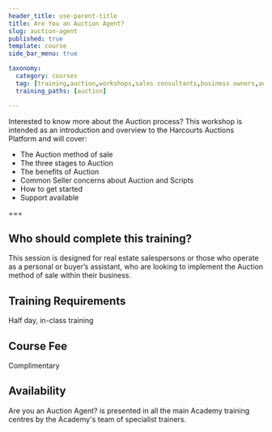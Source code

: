 ```yaml
---
header_title: use-parent-title
title: Are You an Auction Agent?
slug: auction-agent
published: true
template: course
side_bar_menu: true

taxonomy:
  category: courses
  tag: [training,auction,workshops,sales consultants,business owners,auctioneer,managers]
  training_paths: [auction]

---
```


Interested to know more about the Auction process? This workshop is intended as an introduction and overview to the Harcourts Auctions Platform and will cover:
- The Auction method of sale
- The three stages to Auction
- The benefits of Auction
- Common Seller concerns about Auction and Scripts
- How to get started
- Support available

===

## Who should complete this training?
This session is designed for real estate salespersons or those who operate as a personal or buyer’s assistant, who are looking to implement the Auction method of sale within their business.

## Training Requirements
Half day, in-class training

## Course Fee
Complimentary 

## Availability
Are you an Auction Agent? is presented in all the main Academy training centres by the Academy's team of specialist trainers.


